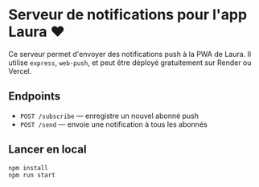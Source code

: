 # Serveur de notifications pour l'app Laura ❤️

Ce serveur permet d'envoyer des notifications push à la PWA de Laura.
Il utilise `express`, `web-push`, et peut être déployé gratuitement sur Render ou Vercel.

## Endpoints

- `POST /subscribe` — enregistre un nouvel abonné push 
- `POST /send` — envoie une notification à tous les abonnés

## Lancer en local

```bash
npm install
npm run start
```

